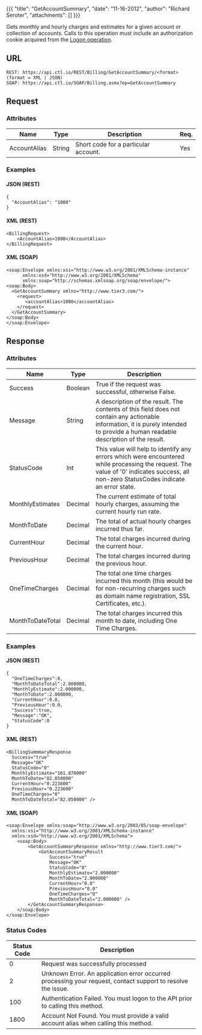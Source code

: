 {{{
  "title": "GetAccountSummary",
  "date": "11-16-2012",
  "author": "Richard Seroter",
  "attachments": []
}}}

Gets monthly and hourly charges and estimates for a given account or collection of accounts. Calls to this operation must include an authorization cookie acquired from the [Logon operation](../Authentication/logon.md).

## URL

    REST: https://api.ctl.io/REST/Billing/GetAccountSummary/<format> (format = XML | JSON)
    SOAP: https://api.ctl.io/SOAP/Billing.asmx?op=GetAccountSummary

## Request

### Attributes

| Name | Type | Description | Req. |
| --- | --- | --- | --- |
| AccountAlias | String | Short code for a particular account. | Yes |

### Examples

#### JSON (REST)

    {
      "AccountAlias": "1000"
    }

#### XML (REST)

    <BillingRequest>
        <AccountAlias>1000</AccountAlias>
    </BillingRequest>

#### XML (SOAP)

    <soap:Envelope xmlns:xsi="http://www.w3.org/2001/XMLSchema-instance"
          xmlns:xsd="http://www.w3.org/2001/XMLSchema"
          xmlns:soap="http://schemas.xmlsoap.org/soap/envelope/">
    <soap:Body>
      <GetAccountSummary xmlns="http://www.tier3.com/">
        <request>
           <accountAlias>1000</accountAlias>
        </request>
      </GetAccountSummary>
    </soap:Body>
    </soap:Envelope>

## Response

### Attributes

| Name | Type | Description |
| --- | --- | --- |
| Success | Boolean | True if the request was successful, otherwise False. |
| Message | String | A description of the result. The contents of this field does not contain any actionable information, it is purely intended to provide a human readable description of the result. |
| StatusCode | Int | This value will help to identify any errors which were encountered while processing the request. The value of '0' indicates success, all non-zero StatusCodes indicate an error state. |
| MonthlyEstimates | Decimal | The current estimate of total hourly charges, assuming the current hourly run rate. |
| MonthToDate | Decimal | The total of actual hourly charges incurred thus far. |
| CurrentHour | Decimal | The total charges incurred during the current hour. |
| PreviousHour | Decimal | The total charges incurred during the previous hour. |
| OneTimeCharges | Decimal | The total one time charges incurred this month (this would be for non-recurring charges such as domain name registration, SSL Certificates, etc.). |
| MonthToDateTotal | Decimal | The total charges incurred this month to date, including One Time Charges. |

### Examples

#### JSON (REST)

    {
      "OneTimeCharges":0,
      "MonthToDateTotal":2.000000,
      "MonthlyEstimate":2.000000,
      "MonthToDate":2.000000,
      "CurrentHour":0.0,
      "PreviousHour":0.0,
      "Success":true,
      "Message":"OK",
      "StatusCode":0
    }

#### XML (REST)

    <BillingSummmaryResponse
      Success="true"
      Message="OK"
      StatusCode="0"
      MonthlyEstimate="161.870000"
      MonthToDate="82.050000"
      CurrentHour="0.223600"
      PreviousHour="0.223600"
      OneTimeCharges="0"
      MonthToDateTotal="82.050000" />

#### XML (SOAP)

    <soap:Envelope xmlns:soap="http://www.w3.org/2003/05/soap-envelope"
      xmlns:xsi="http://www.w3.org/2001/XMLSchema-instance"
      xmlns:xsd="http://www.w3.org/2001/XMLSchema">
        <soap:Body>
            <GetAccountSummaryResponse xmlns="http://www.tier3.com/">
                <GetAccountSummaryResult
                    Success="true"
                    Message="OK"
                    StatusCode="0"
                    MonthlyEstimate="2.000000"
                    MonthToDate="2.000000"
                    CurrentHour="0.0" 
                    PreviousHour="0.0"
                    OneTimeCharges="0"
                    MonthToDateTotal="2.000000" />
            </GetAccountSummaryResponse>
        </soap:Body>
    </soap:Envelope>

### Status Codes

| Status Code | Description |
| --- | --- |
| 0 | Request was successfully processed |
| 2 | Unknown Error.  An application error occurred processing your request, contact support to resolve the issue. |
| 100 | Authentication Failed.  You must logon to the API prior to calling this method. |
| 1800 | Account Not Found.  You must provide a valid account alias when calling this method. |
